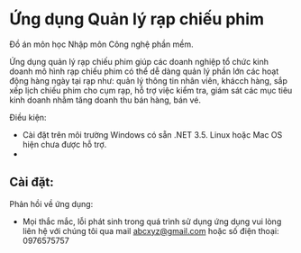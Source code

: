 # Ứng dụng Quản lý rạp chiếu phim

Đồ án môn học Nhập môn Công nghệ phần mềm.

  Ứng dụng quản lý rạp chiếu phim giúp các doanh nghiệp tổ chức kinh doanh mô hình rạp chiếu phim có thể
dễ dàng quản lý phần lớn các hoạt động hàng ngày tại rạp như: quản lý thông tin nhân viên, khácch hàng,
sắp xếp lịch chiếu phim cho cụm rạp, hỗ trợ việc kiểm tra, giám sát các mục tiêu kinh doanh nhằm tăng 
doanh thu bán hàng, bán vé.

Điều kiện:
  - Cài đặt trên môi trường Windows có sẵn .NET 3.5. Linux hoặc Mac OS hiện chưa được hỗ trợ.
  -
Cài đặt:
  -
Phản hồi về ứng dụng:
  - Mọi thắc mắc, lỗi phát sinh trong quá trình sử dụng ứng dụng vui lòng liên hệ với chúng tôi qua mail
  abcxyz@gmail.com hoặc số điện thoại: 0976575757
    
